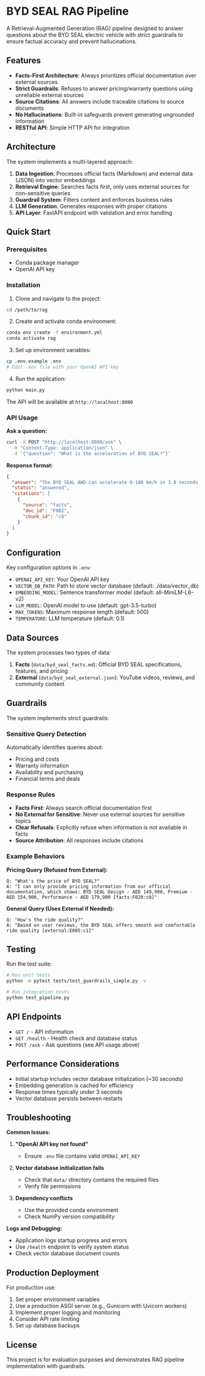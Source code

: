 # BYD SEAL RAG Pipeline

A Retrieval-Augmented Generation (RAG) pipeline designed to answer questions about the BYD SEAL electric vehicle with strict guardrails to ensure factual accuracy and prevent hallucinations.

## Features

- **Facts-First Architecture**: Always prioritizes official documentation over external sources
- **Strict Guardrails**: Refuses to answer pricing/warranty questions using unreliable external sources
- **Source Citations**: All answers include traceable citations to source documents
- **No Hallucinations**: Built-in safeguards prevent generating ungrounded information
- **RESTful API**: Simple HTTP API for integration

## Architecture

The system implements a multi-layered approach:

1. **Data Ingestion**: Processes official facts (Markdown) and external data (JSON) into vector embeddings
2. **Retrieval Engine**: Searches facts first, only uses external sources for non-sensitive queries
3. **Guardrail System**: Filters content and enforces business rules
4. **LLM Generation**: Generates responses with proper citations
5. **API Layer**: FastAPI endpoint with validation and error handling

## Quick Start

### Prerequisites

- Conda package manager
- OpenAI API key

### Installation

1. Clone and navigate to the project:
```bash
cd /path/to/rag
```

2. Create and activate conda environment:
```bash
conda env create -f environment.yml
conda activate rag
```

3. Set up environment variables:
```bash
cp .env.example .env
# Edit .env file with your OpenAI API key
```

4. Run the application:
```bash
python main.py
```

The API will be available at `http://localhost:8000`

### API Usage

**Ask a question:**
```bash
curl -X POST "http://localhost:8000/ask" \
  -H "Content-Type: application/json" \
  -d '{"question": "What is the acceleration of BYD SEAL?"}'
```

**Response format:**
```json
{
  "answer": "The BYD SEAL AWD can accelerate 0-100 km/h in 3.8 seconds [facts:F002:c0]",
  "status": "answered",
  "citations": [
    {
      "source": "facts",
      "doc_id": "F002",
      "chunk_id": "c0"
    }
  ]
}
```

## Configuration

Key configuration options in `.env`:

- `OPENAI_API_KEY`: Your OpenAI API key
- `VECTOR_DB_PATH`: Path to store vector database (default: ./data/vector_db)
- `EMBEDDING_MODEL`: Sentence transformer model (default: all-MiniLM-L6-v2)
- `LLM_MODEL`: OpenAI model to use (default: gpt-3.5-turbo)
- `MAX_TOKENS`: Maximum response length (default: 500)
- `TEMPERATURE`: LLM temperature (default: 0.1)

## Data Sources

The system processes two types of data:

1. **Facts** (`data/byd_seal_facts.md`): Official BYD SEAL specifications, features, and pricing
2. **External** (`data/byd_seal_external.json`): YouTube videos, reviews, and community content

## Guardrails

The system implements strict guardrails:

### Sensitive Query Detection
Automatically identifies queries about:
- Pricing and costs
- Warranty information
- Availability and purchasing
- Financial terms and deals

### Response Rules
- **Facts First**: Always search official documentation first
- **No External for Sensitive**: Never use external sources for sensitive topics
- **Clear Refusals**: Explicitly refuse when information is not available in facts
- **Source Attribution**: All responses include citations

### Example Behaviors

**Pricing Query (Refused from External):**
```
Q: "What's the price of BYD SEAL?"
A: "I can only provide pricing information from our official documentation, which shows: BYD SEAL Design - AED 149,900, Premium - AED 154,900, Performance - AED 179,900 [facts:F020:c0]"
```

**General Query (Uses External if Needed):**
```
Q: "How's the ride quality?"
A: "Based on user reviews, the BYD SEAL offers smooth and comfortable ride quality [external:E005:c1]"
```

## Testing

Run the test suite:
```bash
# Run unit tests
python -m pytest tests/test_guardrails_simple.py -v

# Run integration tests
python test_pipeline.py
```

## API Endpoints

- `GET /` - API information
- `GET /health` - Health check and database status
- `POST /ask` - Ask questions (see API usage above)

## Performance Considerations

- Initial startup includes vector database initialization (~30 seconds)
- Embedding generation is cached for efficiency
- Response times typically under 3 seconds
- Vector database persists between restarts

## Troubleshooting

**Common Issues:**

1. **"OpenAI API key not found"**
   - Ensure `.env` file contains valid `OPENAI_API_KEY`

2. **Vector database initialization fails**
   - Check that `data/` directory contains the required files
   - Verify file permissions

3. **Dependency conflicts**
   - Use the provided conda environment
   - Check NumPy version compatibility

**Logs and Debugging:**
- Application logs startup progress and errors
- Use `/health` endpoint to verify system status
- Check vector database document counts

## Production Deployment

For production use:
1. Set proper environment variables
2. Use a production ASGI server (e.g., Gunicorn with Uvicorn workers)
3. Implement proper logging and monitoring
4. Consider API rate limiting
5. Set up database backups

## License

This project is for evaluation purposes and demonstrates RAG pipeline implementation with guardrails.
